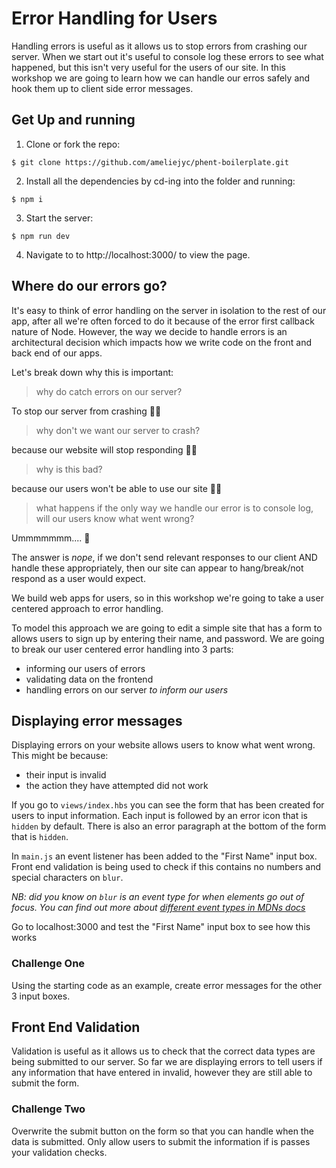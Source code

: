 # Error Handling for Users
Handling errors is useful as it allows us to stop errors from crashing our server. When we start out it's useful to console log these errors to see what happened, but this isn't very useful for the users of our site. In this workshop we are going to learn how we can handle our erros safely and hook them up to client side error messages. 

## Get Up and running

1. Clone or fork the repo:

```
$ git clone https://github.com/ameliejyc/phent-boilerplate.git
```

2. Install all the dependencies by cd-ing into the folder and running:

```
$ npm i
```

3. Start the server:

```
$ npm run dev
```

4. Navigate to to http://localhost:3000/ to view the page. 

## Where do our errors go?
It's easy to think of error handling on the server in isolation to the rest of our app, after all we're often forced to do it because of the error first callback nature of Node. However, the way we decide to handle errors is an architectural decision which impacts how we write code on the front and back end of our apps.

Let's break down why this is important:

> why do catch errors on our server? 

To stop our server from crashing 🙌🏽

> why don't we want our server to crash?
 
because our website will stop responding 🙌🏽

> why is this bad?
 
because our users won't be able to use our site 🙌🏽

> what happens if the only way we handle our error is to console log, will our users know what went wrong?
 
Ummmmmmm.... 🤔

The answer is _nope_, if we don't send relevant responses to our client AND handle these appropriately, then our site can appear to hang/break/not respond as a user would expect.

We build web apps for users, so in this workshop we're going to take a user centered approach to error handling.

To model this approach we are going to edit a simple site that has a form to allows users to sign up by entering their name, and password. We are going to break our user centered error handling into 3 parts:
- informing our users of errors
- validating data on the frontend
- handling errors on our server _to inform our users_

## Displaying error messages
Displaying errors on your website allows users to know what went wrong. This might be because:
- their input is invalid
- the action they have attempted did not work

If you go to `views/index.hbs` you can see the form that has been created for users to input information. Each input is followed by an error icon that is `hidden` by default. There is also an error paragraph at the bottom of the form that is `hidden`.

In `main.js` an event listener has been added to the "First Name" input box. Front end validation is being used to check if this contains no numbers and special characters on `blur`.

_NB: did you know on `blur` is an event type for when elements go out of focus. You can find out more about [different event types in MDNs docs](https://developer.mozilla.org/en-US/docs/Web/Events)_

Go to localhost:3000 and test the "First Name" input box to see how this works
### Challenge One
Using the starting code as an example, create error messages for the other 3 input boxes.

## Front End Validation
Validation is useful as it allows us to check that the correct data types are being submitted to our server. So far we are displaying errors to tell users if any information that have entered in invalid, however they are still able to submit the form.

### Challenge Two
Overwrite the submit button on the form so that you can handle when the data is submitted. Only allow users to submit the information if is passes your validation checks. 
